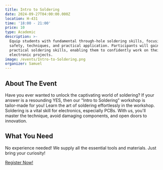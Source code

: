 ```yaml
---
title: Intro to Soldering
date: 2024-09-27T04:00:00.000Z
location: H-431
time: '18:00 - 21:00'
price: 10
type: Academic
description: >-
  Equip students with fundamental through-hole soldering skills, focusing on
  safety, techniques, and practical application. Participants will gain
  practical soldering skills, enabling them to confidently work on their
  electronic projects.
image: /events/Intro-to-Soldering.png
organizer: Samuel
---
```


## About The Event

Have you ever wanted to unlock the captivating world of soldering? If your answer is a resounding YES, then our "Intro to Soldering" workshop is tailor-made for you! Learn the art of soldering effortlessly in the workshop. Soldering is a vital skill for electronics, especially PCBs. With us, you'll master the technique, avoid damaging components, and open doors to innovation.

## What You Need

No experience needed! We supply all the essential tools and materials. Just bring your curiosity!

[Register Now!](https://www.zeffy.com/en-CA/ticketing/a89b1199-d805-46c6-8685-b4085bfcf6a0)
